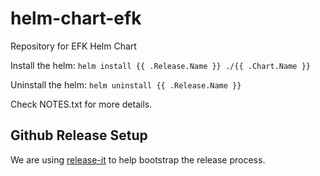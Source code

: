# helm-chart-efk
Repository for EFK Helm Chart

Install the helm:
`helm install {{ .Release.Name }} ./{{ .Chart.Name }}`

Uninstall the helm:
`helm uninstall {{ .Release.Name }}`

Check NOTES.txt for more details.

## Github Release Setup

We are using [release-it](https://github.com/release-it/release-it) to help bootstrap the release process.
